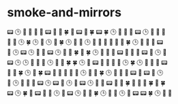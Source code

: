 # smoke-and-mirrors

📟 🕒 🌳 🔋 🎾 💚 📟 🌳 🔋 🍀 🎾 📟 🌳 🍀 📟 🍀 🕒 🐊 🔋 🎾 📟 🕒 🐊 🔋 🎾  
🌳 🔋 🕒 🍀 🕒 🎾 🕒 🎾 🍀 🕒 🌳 🐊 🕒 🔋 🎾 🌳 🔋 🐊 💚 🍀 🕒 🐊 🔋 🎾 📟  
🎾 🕒 📟 🕒 🔋 🐊 📟 🕒 💚 🎾 🍀 🐊 🍀 🕒 🐊 🔋 🎾 📟 🌳 🔋 🎾 📟 🌳 🕒 🔋  
📟 🕒 🕒 🔋 🎾 💚 🕒 🌳 🔋 🍀 🍀 🕒 🎾 📟 🌳 🐊 🔋 🎾 🕒 🍀 🕒 🐊 🔋 🎾 📟  
🌳 🔋 🍀 🕒 🐊 🍀 📟 🌳 🌳 🔋 🐊 🐊 🕒 🔋 🎾 🍀 🕒 🐊 🔋 🎾 📟 🎾 📟 💚 🕒      
🎾 🕒 🐊 🔋 🎾 📟 🕒 📟 🌳 🕒 🐊 📟 🕒 🌳 🔋 📟 🎾 🌳 🍀 🔋 💚 🎾 🍀 🐊 🍀  
📟 🕒 🍀 🎾 📟 🌳 🔋 🕒 💚 📟 🕒 🔋 🌳 🍀 🕒 🐊 🔋 🕒 🎾 📟 📟 🍀 🕒 🐊 🔋      
